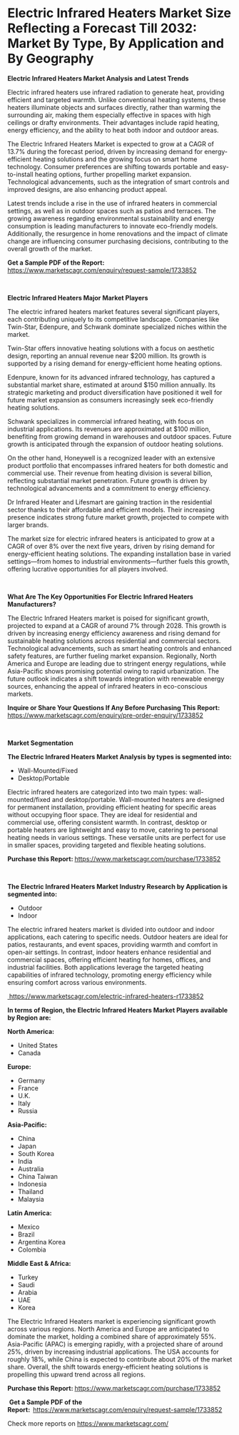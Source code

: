 <p><h1>Electric Infrared Heaters Market Size Reflecting a Forecast Till 2032: Market By Type, By Application and By Geography</h1></p><p><strong>Electric Infrared Heaters Market Analysis and Latest Trends</strong></p>
<p><p>Electric infrared heaters use infrared radiation to generate heat, providing efficient and targeted warmth. Unlike conventional heating systems, these heaters illuminate objects and surfaces directly, rather than warming the surrounding air, making them especially effective in spaces with high ceilings or drafty environments. Their advantages include rapid heating, energy efficiency, and the ability to heat both indoor and outdoor areas.</p><p>The Electric Infrared Heaters Market is expected to grow at a CAGR of 13.7% during the forecast period, driven by increasing demand for energy-efficient heating solutions and the growing focus on smart home technology. Consumer preferences are shifting towards portable and easy-to-install heating options, further propelling market expansion. Technological advancements, such as the integration of smart controls and improved designs, are also enhancing product appeal.</p><p>Latest trends include a rise in the use of infrared heaters in commercial settings, as well as in outdoor spaces such as patios and terraces. The growing awareness regarding environmental sustainability and energy consumption is leading manufacturers to innovate eco-friendly models. Additionally, the resurgence in home renovations and the impact of climate change are influencing consumer purchasing decisions, contributing to the overall growth of the market.</p></p>
<p><strong>Get a Sample PDF of the Report:&nbsp;</strong> <a href="https://www.marketscagr.com/enquiry/request-sample/1733852?utm_campaign=2476&utm_medium=2&utm_source=Github&utm_content=ia&utm_term=11042025&utm_id=electric-infrared-heaters">https://www.marketscagr.com/enquiry/request-sample/1733852</a></p>
<p>&nbsp;</p>
<p><strong>Electric Infrared Heaters Major Market Players</strong></p>
<p><p>The electric infrared heaters market features several significant players, each contributing uniquely to its competitive landscape. Companies like Twin-Star, Edenpure, and Schwank dominate specialized niches within the market. </p><p>Twin-Star offers innovative heating solutions with a focus on aesthetic design, reporting an annual revenue near $200 million. Its growth is supported by a rising demand for energy-efficient home heating options. </p><p>Edenpure, known for its advanced infrared technology, has captured a substantial market share, estimated at around $150 million annually. Its strategic marketing and product diversification have positioned it well for future market expansion as consumers increasingly seek eco-friendly heating solutions.</p><p>Schwank specializes in commercial infrared heating, with focus on industrial applications. Its revenues are approximated at $100 million, benefiting from growing demand in warehouses and outdoor spaces. Future growth is anticipated through the expansion of outdoor heating solutions.</p><p>On the other hand, Honeywell is a recognized leader with an extensive product portfolio that encompasses infrared heaters for both domestic and commercial use. Their revenue from heating division is several billion, reflecting substantial market penetration. Future growth is driven by technological advancements and a commitment to energy efficiency.</p><p>Dr Infrared Heater and Lifesmart are gaining traction in the residential sector thanks to their affordable and efficient models. Their increasing presence indicates strong future market growth, projected to compete with larger brands.</p><p>The market size for electric infrared heaters is anticipated to grow at a CAGR of over 8% over the next five years, driven by rising demand for energy-efficient heating solutions. The expanding installation base in varied settings—from homes to industrial environments—further fuels this growth, offering lucrative opportunities for all players involved.</p></p>
<p>&nbsp;</p>
<p><strong>What Are The Key Opportunities For Electric Infrared Heaters Manufacturers?</strong></p>
<p><p>The Electric Infrared Heaters market is poised for significant growth, projected to expand at a CAGR of around 7% through 2028. This growth is driven by increasing energy efficiency awareness and rising demand for sustainable heating solutions across residential and commercial sectors. Technological advancements, such as smart heating controls and enhanced safety features, are further fueling market expansion. Regionally, North America and Europe are leading due to stringent energy regulations, while Asia-Pacific shows promising potential owing to rapid urbanization. The future outlook indicates a shift towards integration with renewable energy sources, enhancing the appeal of infrared heaters in eco-conscious markets.</p></p>
<p><strong>Inquire or Share Your Questions If Any Before Purchasing This Report:</strong> <a href="https://www.marketscagr.com/enquiry/pre-order-enquiry/1733852?utm_campaign=2476&utm_medium=2&utm_source=Github&utm_content=ia&utm_term=11042025&utm_id=electric-infrared-heaters">https://www.marketscagr.com/enquiry/pre-order-enquiry/1733852</a></p>
<p>&nbsp;</p>
<p><strong>Market Segmentation</strong></p>
<p><strong>The Electric Infrared Heaters Market Analysis by types is segmented into:</strong></p>
<p><ul><li>Wall-Mounted/Fixed</li><li>Desktop/Portable</li></ul></p>
<p><p>Electric infrared heaters are categorized into two main types: wall-mounted/fixed and desktop/portable. Wall-mounted heaters are designed for permanent installation, providing efficient heating for specific areas without occupying floor space. They are ideal for residential and commercial use, offering consistent warmth. In contrast, desktop or portable heaters are lightweight and easy to move, catering to personal heating needs in various settings. These versatile units are perfect for use in smaller spaces, providing targeted and flexible heating solutions.</p></p>
<p><strong>Purchase this Report:&nbsp;</strong><a href="https://www.marketscagr.com/purchase/1733852?utm_campaign=2476&utm_medium=2&utm_source=Github&utm_content=ia&utm_term=11042025&utm_id=electric-infrared-heaters">https://www.marketscagr.com/purchase/1733852</a></p>
<p>&nbsp;</p>
<p><strong>The Electric Infrared Heaters Market Industry Research by Application is segmented into:</strong></p>
<p><ul><li>Outdoor</li><li>Indoor</li></ul></p>
<p><p>The electric infrared heaters market is divided into outdoor and indoor applications, each catering to specific needs. Outdoor heaters are ideal for patios, restaurants, and event spaces, providing warmth and comfort in open-air settings. In contrast, indoor heaters enhance residential and commercial spaces, offering efficient heating for homes, offices, and industrial facilities. Both applications leverage the targeted heating capabilities of infrared technology, promoting energy efficiency while ensuring comfort across various environments.</p></p>
<p><a href="https://www.marketscagr.com/electric-infrared-heaters-r1733852?utm_campaign=2476&utm_medium=2&utm_source=Github&utm_content=ia&utm_term=11042025&utm_id=electric-infrared-heaters">&nbsp;https://www.marketscagr.com/electric-infrared-heaters-r1733852</a></p>
<p><strong>In terms of Region, the Electric Infrared Heaters Market Players available by Region are:</strong></p>
<p>
    <p> <strong> North America: </strong>
        <ul>
            <li>United States</li>
            <li>Canada</li>
        </ul>
        </p> 
    <p> <strong> Europe: </strong>
        <ul>
            <li>Germany</li>
            <li>France</li>
            <li>U.K.</li>
            <li>Italy</li>
            <li>Russia</li>
        </ul>
        </p> 
    <p> <strong> Asia-Pacific: </strong>
        <ul>
            <li>China</li>
            <li>Japan</li>
            <li>South Korea</li>
            <li>India</li>
            <li>Australia</li>
            <li>China Taiwan</li>
            <li>Indonesia</li>
            <li>Thailand</li>
            <li>Malaysia</li>
        </ul>
        </p> 
    <p> <strong> Latin America: </strong>
        <ul>
            <li>Mexico</li>
            <li>Brazil</li>
            <li>Argentina Korea</li>
            <li>Colombia</li>
        </ul>
        </p> 
    <p> <strong> Middle East & Africa: </strong>
        <ul>
            <li>Turkey</li>
            <li>Saudi</li>
            <li>Arabia</li>
            <li>UAE</li>
            <li>Korea</li>
        </ul>
    </p>
    </p>
<p><p>The Electric Infrared Heaters market is experiencing significant growth across various regions. North America and Europe are anticipated to dominate the market, holding a combined share of approximately 55%. Asia-Pacific (APAC) is emerging rapidly, with a projected share of around 25%, driven by increasing industrial applications. The USA accounts for roughly 18%, while China is expected to contribute about 20% of the market share. Overall, the shift towards energy-efficient heating solutions is propelling this upward trend across all regions.</p></p>
<p><strong>Purchase this Report: </strong><a href="https://www.marketscagr.com/purchase/1733852?utm_campaign=2476&utm_medium=2&utm_source=Github&utm_content=ia&utm_term=11042025&utm_id=electric-infrared-heaters">https://www.marketscagr.com/purchase/1733852</a></p>
<p>&nbsp;<strong>Get a Sample PDF of the Report:&nbsp;&nbsp;</strong><a href="https://www.marketscagr.com/enquiry/request-sample/1733852?utm_campaign=2476&utm_medium=2&utm_source=Github&utm_content=ia&utm_term=11042025&utm_id=electric-infrared-heaters">https://www.marketscagr.com/enquiry/request-sample/1733852</a></p>
<p><strong></strong></p>
<p>Check more reports on <a href="https://www.marketscagr.com/?utm_campaign=2476&utm_medium=2&utm_source=Github&utm_content=ia&utm_term=11042025&utm_id=electric-infrared-heaters">https://www.marketscagr.com/</a></p>